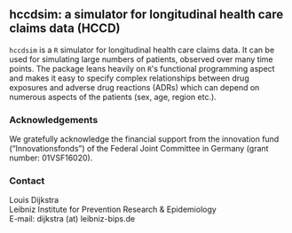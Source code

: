 hccdsim: a simulator for longitudinal health care claims data (HCCD)
--------------------------------------------------------

`hccdsim` is a `R` simulator for longitudinal health care claims data. It can be used for simulating large numbers of patients, 
observed over many time points. The package leans heavily on  `R`'s functional programming aspect and makes it easy to specify complex relationships between drug exposures and adverse drug reactions (ADRs) which can depend on numerous aspects of the patients (sex, age, region etc.). 

### Acknowledgements

We gratefully acknowledge the financial support from the innovation fund (“Innovationsfonds”) of the Federal Joint Committee in Germany (grant number: 01VSF16020).

### Contact

Louis Dijkstra\
Leibniz Institute for Prevention Research & Epidemiology  
E-mail: dijkstra (at) leibniz-bips.de